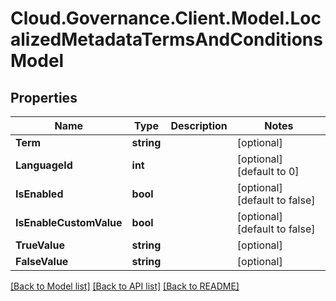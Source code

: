 # Cloud.Governance.Client.Model.LocalizedMetadataTermsAndConditionsModel
## Properties

Name | Type | Description | Notes
------------ | ------------- | ------------- | -------------
**Term** | **string** |  | [optional] 
**LanguageId** | **int** |  | [optional] [default to 0]
**IsEnabled** | **bool** |  | [optional] [default to false]
**IsEnableCustomValue** | **bool** |  | [optional] [default to false]
**TrueValue** | **string** |  | [optional] 
**FalseValue** | **string** |  | [optional] 

[[Back to Model list]](../README.md#documentation-for-models) [[Back to API list]](../README.md#documentation-for-api-endpoints) [[Back to README]](../README.md)

